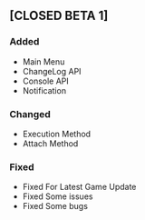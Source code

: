 ## [CLOSED BETA 1]

### Added
- Main Menu
- ChangeLog API
- Console API
- Notification

### Changed
- Execution Method
- Attach Method

### Fixed
- Fixed For Latest Game Update
- Fixed Some issues
- Fixed Some bugs
